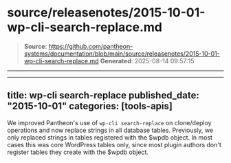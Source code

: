 # source/releasenotes/2015-10-01-wp-cli-search-replace.md

> **Source**: https://github.com/pantheon-systems/documentation/blob/main/source/releasenotes/2015-10-01-wp-cli-search-replace.md
> **Generated**: 2025-08-14 09:57:15

---

---
title: wp-cli search-replace
published_date: "2015-10-01"
categories: [tools-apis]
---
We improved Pantheon's use of `wp-cli search-replace` on clone/deploy operations and now replace strings in all database tables. Previously, we only replaced strings in tables registered with the $wpdb object. In most cases this was core WordPress tables only, since most plugin authors don't register tables they create with the $wpdb object.

